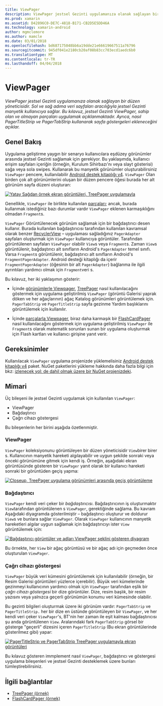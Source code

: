 ```yaml
---
title: ViewPager
description: ViewPager jestsel Gezinti uygulamanıza olanak sağlayan bir düzen yöneticisidir. Sol ve sağ adıma veri sayfaları aracılığıyla jestsel Gezinti manyetik kullanıcıya sağlar. Bu kılavuz, jestsel Gezinti ViewPager, sahip olan ve olmayan parçaları uygulamak açıklanmaktadır. Ayrıca, nasıl PagerTitleStrip ve PagerTabStrip kullanarak sayfa göstergeleri ekleneceğini açıklar.
ms.prod: xamarin
ms.assetid: D42896C0-DE7C-4818-B171-CB2D5E5DD46A
ms.technology: xamarin-android
author: mgmclemore
ms.author: mamcle
ms.date: 03/01/2018
ms.openlocfilehash: bd687175048bb6a19dde21e66619667511a76796
ms.sourcegitcommit: 945df041e2180cb20af08b83cc703ecd1aedc6b0
ms.translationtype: MT
ms.contentlocale: tr-TR
ms.lasthandoff: 04/04/2018
---
```

# <a name="viewpager"></a>ViewPager

_ViewPager jestsel Gezinti uygulamanıza olanak sağlayan bir düzen yöneticisidir. Sol ve sağ adıma veri sayfaları aracılığıyla jestsel Gezinti manyetik kullanıcıya sağlar. Bu kılavuz, jestsel Gezinti ViewPager, sahip olan ve olmayan parçaları uygulamak açıklanmaktadır. Ayrıca, nasıl PagerTitleStrip ve PagerTabStrip kullanarak sayfa göstergeleri ekleneceğini açıklar._

 
## <a name="overview"></a>Genel Bakış

Uygulama geliştirme yaygın bir senaryo kullanıcılara eşdüzey görünümler arasında jestsel Gezinti sağlamak için gerekiyor. Bu yaklaşımda, kullanıcı erişim sayfaları içeriğin (örneğin, Kurulum Sihirbazı'nı veya slayt gösterisi) sağa veya sola swipes. Kullanarak bu manyetik görünümler oluşturabilirsiniz `ViewPager` pencere, kullanılabilir [Android destek kitaplığı v4](https://www.nuget.org/packages/Xamarin.Android.Support.v4/). `ViewPager` Olan birden çok alt görünümlerini oluşan bir düzen pencere öğesi burada her alt görünüm sayfa düzeni oluşturan: 

[![Yatay Sağdan örnek ekran görüntüleri, TreePager uygulamayla](images/01-intro-sml.png)](images/01-intro.png#lightbox)

Genellikle, `ViewPager` ile birlikte kullanılan [parçaları](https://developer.xamarin.com/guides/android/platform_features/fragments/); ancak, burada kullanmak istediğiniz bazı durumlar vardır `ViewPager` eklenen karmaşıklığını olmadan `Fragment`s.

`ViewPager` Görüntülenecek görünüm sağlamak için bir bağdaştırıcı desen kullanır. Burada kullanılan bağdaştırıcısı tarafından kullanılan kavramsal olarak benzer [RecyclerView](~/android/user-interface/layouts/recycler-view/index.md) &ndash; uygulaması sağladığınız `PagerAdapter` sayfaları oluşturmak için `ViewPager` kullanıcıya görüntüler. Tarafından görüntülenen sayfaları `ViewPager` olabilir `View`s veya `Fragment`s. Zaman `View`s görüntülenir, bağdaştırıcı alt sınıfların Android's `PagerAdapter` temel sınıfı. Varsa `Fragment`s görüntülenir, bağdaştırıcı alt sınıfların Android's `FragmentPagerAdapter`. Android desteği kitaplığı da içerir `FragmentPagerAdapter` (öğesinin bir alt `PagerAdapter`) bağlanma ile ilgili ayrıntıları yardımcı olmak için `Fragment`veri s. 

Bu kılavuz, her iki yaklaşımın gösterir: 

-   İçinde [görünümlerle Viewpager](~/android/user-interface/controls/view-pager/viewpager-and-views.md), [TreePager](https://developer.xamarin.com/samples/monodroid/UserInterface/TreePager/) nasıl kullanılacağını göstermek için uygulama geliştirilmiş `ViewPager` (görüntü Galerisi yaprak döken ve her ağaçlarının) ağaç Katalog görünümleri görüntülemek için. 
    `PagerTabStrip`  ve `PagerTitleStrip` sayfa gezinme Yardım başlıklarını görüntülemek için kullanılır.

-   İçinde [parçalarla Viewpager](~/android/user-interface/controls/view-pager/viewpager-and-fragments.md), biraz daha karmaşık bir [FlashCardPager](https://developer.xamarin.com/samples/monodroid/UserInterface/TreePager/) nasıl kullanılacağını göstermek için uygulama geliştirilmiş `ViewPager` ile `Fragment`s olarak matematik sorunları sunan bir uygulama oluşturmak için Flash kartları ve kullanıcı girişine yanıt verir. 


## <a name="requirements"></a>Gereksinimler

Kullanılacak `ViewPager` uygulama projenizde yüklemelisiniz [Android destek kitaplığı v4](https://www.nuget.org/packages/Xamarin.Android.Support.v4/) paket. NuGet paketlerini yükleme hakkında daha fazla bilgi için bkz: [izlenecek yol: de dahil olmak üzere bir NuGet projenizdeki](https://docs.microsoft.com/visualstudio/mac/nuget-walkthrough). 

 
## <a name="architecture"></a>Mimari

Üç bileşeni ile jestsel Gezinti uygulamak için kullanılan `ViewPager`:

-   ViewPager
-   Bağdaştırıcı
-   Çağrı cihazı göstergesi

Bu bileşenlerin her birini aşağıda özetlenmiştir.



### <a name="viewpager"></a>ViewPager

`ViewPager` koleksiyonunu görüntüleyen bir düzen yöneticisidir `View`birer birer s. Kullanıcının manyetik hareketi algılayabilir ve uygun şekilde sonraki veya önceki görünümüne gitmek için kendi iş. Örneğin, aşağıdaki ekran görüntüsünde gösteren bir `ViewPager` yanıt olarak bir kullanıcı hareketi sonraki bir görüntüden geçiş yapma: 

[![Closeup, TreePager uygulama görünümleri arasında geçiş görüntüleme](images/02-transition-sml.png)](images/02-transition.png#lightbox)


### <a name="adapter"></a>Bağdaştırıcı

`ViewPager` kendi veri çeker bir *bağdaştırıcısı*. Bağdaştırıcının iş oluşturmaktır `View`tarafından görüntülenen s `ViewPager`, gerektiğinde sağlama. Bu kavram Aşağıdaki diyagramda gösterilmiştir &ndash; bağdaştırıcı oluşturur ve doldurur `View`s ve bunlara sağlar `ViewPager`. Olarak `ViewPager` kullanıcının manyetik hareketleri algılar uygun sağlamak için bağdaştırıcıyı ister `View` görüntülemek için: 

[![Bağdaştırıcı görüntüler ve adları ViewPager şeklini gösteren diyagram](images/03-adapter-sml.png)](images/03-adapter.png#lightbox)

Bu örnekte, her `View` bir ağaç görüntüsü ve bir ağaç adı için geçmeden önce oluşturulan `ViewPager`. 



### <a name="pager-indicator"></a>Çağrı cihazı göstergesi

`ViewPager` büyük veri kümesini görüntülemek için kullanılabilir (örneğin, bir Resim Galerisi görüntüleri yüzlerce içerebilir). Büyük veri kümelerinde gezinmeyi kullanıcının yardımcı olmak için `ViewPager` tarafından eşlik bir *çağrı cihazı göstergesi* bir dize görüntüler. Dize, resim başlık, bir resim yazısını veya yalnızca geçerli görünümün konumu veri kümesinde olabilir. 

Bu gezinti bilgileri oluşturmak üzere iki görünüm vardır: `PagerTabStrip` ve `PagerTitleStrip.` her bir dize en üstünde görüntüleyen bir `ViewPager`, ve her kendi veri çeker `ViewPager`'s, BT'nin her zaman ile eşit kalması bağdaştırıcısı şu anda görüntülenen `View`. Aralarındaki fark `PagerTabStrip` görsel bir gösterge "geçerli" dizesini içeren `PagerTitleStrip` (Bu ekran görüntülerinde gösterilmez gibi) yapar: 

[![PagerTitleStrip ve PagerTabStrip TreePager uygulamayla ekran görüntüleri](images/04-comparison-sml.png)](images/04-comparison.png#lightbox)

Bu kılavuz gösteren immplement nasıl `ViewPager`, bağdaştırıcı ve göstergesi uygulama bileşenleri ve jestsel Gezinti desteklemek üzere bunları tümleştirebilirsiniz. 



## <a name="related-links"></a>İlgili bağlantılar

- [TreePager (örnek)](https://developer.xamarin.com/samples/monodroid/UserInterface/TreePager)
- [FlashCardPager (örnek)](https://developer.xamarin.com/samples/monodroid/UserInterface/FlashCardPager)
